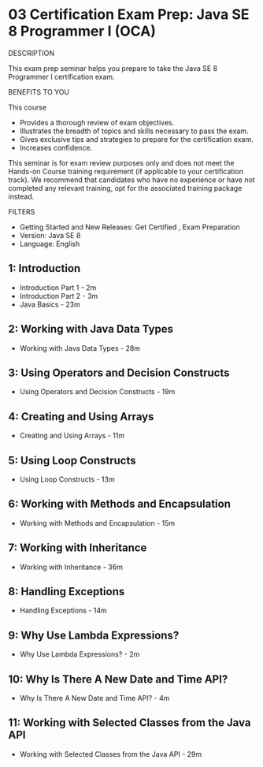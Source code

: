 # 03 Certification Exam Prep: Java SE 8 Programmer I (OCA)

DESCRIPTION

This exam prep seminar helps you prepare to take the Java SE 8 Programmer I certification exam.

BENEFITS TO YOU

This course

* Provides a thorough review of exam objectives.
* Illustrates the breadth of topics and skills necessary to pass the exam.
* Gives exclusive tips and strategies to prepare for the certification exam.
* Increases confidence.

This seminar is for exam review purposes only and does not meet the Hands-on Course training requirement (if applicable to your certification track). We recommend that candidates who have no experience or have not completed any relevant training, opt for the associated training package instead.

FILTERS

* Getting Started and New Releases: Get Certified , Exam Preparation
* Version: Java SE 8
* Language: English

## 1: Introduction

   * Introduction Part 1 - 2m
   * Introduction Part 2 - 3m
   * Java Basics - 23m

## 2: Working with Java Data Types

   * Working with Java Data Types - 28m

## 3: Using Operators and Decision Constructs

   * Using Operators and Decision Constructs - 19m

## 4: Creating and Using Arrays

   * Creating and Using Arrays - 11m

## 5: Using Loop Constructs

   * Using Loop Constructs - 13m

## 6: Working with Methods and Encapsulation

   * Working with Methods and Encapsulation - 15m

## 7: Working with Inheritance

   * Working with Inheritance - 36m

## 8: Handling Exceptions

   * Handling Exceptions - 14m

## 9: Why Use Lambda Expressions?

   * Why Use Lambda Expressions? - 2m

## 10: Why Is There A New Date and Time API?

   * Why Is There A New Date and Time API? - 4m

## 11: Working with Selected Classes from the Java API

   * Working with Selected Classes from the Java API - 29m


